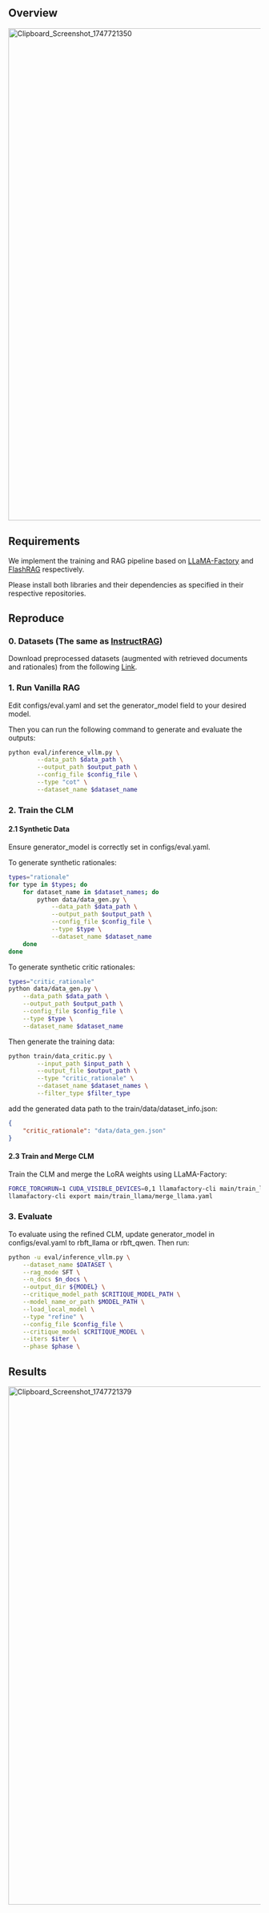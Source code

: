 ## Overview
<img width="984" alt="Clipboard_Screenshot_1747721350" src="https://github.com/user-attachments/assets/b5459487-b696-45da-9cd3-d64409c235d4" />

## Requirements
We implement the training and RAG pipeline based on [LLaMA-Factory](https://github.com/hiyouga/LLaMA-Factory) and [FlashRAG](https://github.com/RUC-NLPIR/FlashRAG) respectively. 

Please install both libraries and their dependencies as specified in their respective repositories.


## Reproduce

### 0. Datasets (The same as [InstructRAG](https://github.com/weizhepei/InstructRAG))

Download preprocessed datasets (augmented with retrieved documents and rationales) from the following [Link](https://drive.google.com/file/d/1MVkdc4g9_D4REtaBFKeJ9gMun4qzdQtO/view?usp=share_link).

### 1. Run Vanilla RAG

Edit configs/eval.yaml and set the generator_model field to your desired model.

Then you can run the following command to generate and evaluate the outputs:
```bash
python eval/inference_vllm.py \
        --data_path $data_path \
        --output_path $output_path \
        --config_file $config_file \
        --type "cot" \
        --dataset_name $dataset_name
```


### 2. Train the CLM

#### 2.1 Synthetic Data

Ensure generator_model is correctly set in configs/eval.yaml.

To generate synthetic rationales:
```bash
types="rationale"
for type in $types; do
    for dataset_name in $dataset_names; do
        python data/data_gen.py \
            --data_path $data_path \
            --output_path $output_path \
            --config_file $config_file \
            --type $type \
            --dataset_name $dataset_name
    done
done
```

To generate synthetic critic rationales:
```bash
types="critic_rationale"
python data/data_gen.py \
    --data_path $data_path \
    --output_path $output_path \
    --config_file $config_file \
    --type $type \
    --dataset_name $dataset_name
```

Then generate the training data:
```bash
python train/data_critic.py \
        --input_path $input_path \
        --output_file $output_path \
        --type "critic_rationale" \
        --dataset_name $dataset_names \
        --filter_type $filter_type
```

add the generated data path to the train/data/dataset_info.json:

```json
{
    "critic_rationale": "data/data_gen.json"
}
```

#### 2.3 Train and Merge CLM

Train the CLM and merge the LoRA weights using LLaMA-Factory:

```bash
FORCE_TORCHRUN=1 CUDA_VISIBLE_DEVICES=0,1 llamafactory-cli main/train_llama/train_llama.yaml
llamafactory-cli export main/train_llama/merge_llama.yaml
```

### 3. Evaluate
To evaluate using the refined CLM, update generator_model in configs/eval.yaml to rbft_llama or rbft_qwen.
Then run:
```bash
python -u eval/inference_vllm.py \
    --dataset_name $DATASET \
    --rag_mode SFT \
    --n_docs $n_docs \
    --output_dir ${MODEL} \
    --critique_model_path $CRITIQUE_MODEL_PATH \
    --model_name_or_path $MODEL_PATH \
    --load_local_model \
    --type "refine" \
    --config_file $config_file \
    --critique_model $CRITIQUE_MODEL \
    --iters $iter \
    --phase $phase \
```

## Results
<img width="1036" alt="Clipboard_Screenshot_1747721379" src="https://github.com/user-attachments/assets/e672b6ba-74f1-49e2-b89f-ae091d000b4f" />
